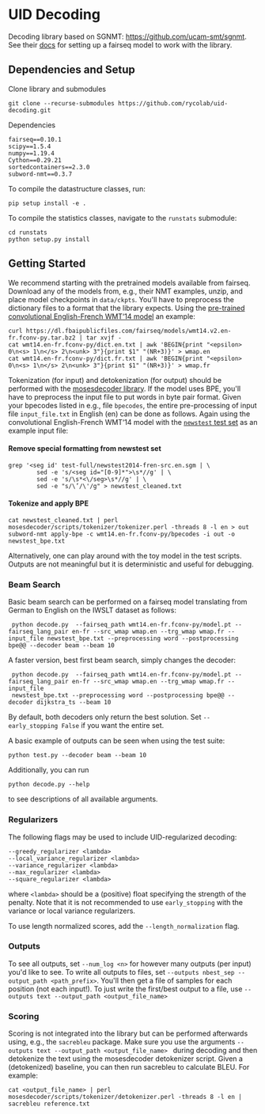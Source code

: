 # UID Decoding
Decoding library based on SGNMT: https://github.com/ucam-smt/sgnmt. See their [docs](http://ucam-smt.github.io/sgnmt/html/) for setting up a fairseq model to work with the library.

## Dependencies and Setup
Clone library and submodules
```
git clone --recurse-submodules https://github.com/rycolab/uid-decoding.git
```

Dependencies
```
fairseq==0.10.1
scipy==1.5.4
numpy==1.19.4
Cython==0.29.21
sortedcontainers==2.3.0
subword-nmt==0.3.7

```

To compile the datastructure classes, run:
```
pip setup install -e .
```

To compile the statistics classes, navigate to the `runstats` submodule:
```
cd runstats
python setup.py install
```


## Getting Started
We recommend starting with the pretrained models available from fairseq. Download any of the models from, e.g., their NMT examples, unzip, and place model checkpoints in `data/ckpts`. You'll have to preprocess the dictionary files to a format that the library expects. Using the [pre-trained convolutional English-French WMT‘14 model](https://github.com/pytorch/fairseq/tree/master/examples/translation) an example:

```
curl https://dl.fbaipublicfiles.com/fairseq/models/wmt14.v2.en-fr.fconv-py.tar.bz2 | tar xvjf -
cat wmt14.en-fr.fconv-py/dict.en.txt | awk 'BEGIN{print "<epsilon> 0\n<s> 1\n</s> 2\n<unk> 3"}{print $1" "(NR+3)}' > wmap.en
cat wmt14.en-fr.fconv-py/dict.fr.txt | awk 'BEGIN{print "<epsilon> 0\n<s> 1\n</s> 2\n<unk> 3"}{print $1" "(NR+3)}' > wmap.fr

``` 

Tokenization (for input) and detokenization (for output) should be performed with the [mosesdecoder library](https://github.com/moses-smt/mosesdecoder.git). If the model uses BPE, you'll have to preprocess the input file to put words in byte pair format. Given your bpecodes listed in e.g., file `bpecodes`, the entire pre-processing of input file `input_file.txt` in English (en) can be done as follows. Again using the convolutional English-French WMT‘14 model with the [`newstest` test set](http://statmt.org/wmt14/test-full.tgz) as an example input file:

#### Remove special formatting from newstest set
```
grep '<seg id' test-full/newstest2014-fren-src.en.sgm | \
        sed -e 's/<seg id="[0-9]*">\s*//g' | \
        sed -e 's/\s*<\/seg>\s*//g' | \
        sed -e "s/\’/\'/g" > newstest_cleaned.txt
```
#### Tokenize and apply BPE
```
cat newstest_cleaned.txt | perl mosesdecoder/scripts/tokenizer/tokenizer.perl -threads 8 -l en > out
subword-nmt apply-bpe -c wmt14.en-fr.fconv-py/bpecodes -i out -o newstest_bpe.txt
```

Alternatively, one can play around with the toy model in the test scripts. Outputs are not meaningful but it is deterministic and useful for debugging.

### Beam Search

Basic beam search can be performed on a fairseq model translating from German to English on the IWSLT dataset as follows:

```
 python decode.py  --fairseq_path wmt14.en-fr.fconv-py/model.pt --fairseq_lang_pair en-fr --src_wmap wmap.en --trg_wmap wmap.fr --input_file newstest_bpe.txt --preprocessing word --postprocessing bpe@@ --decoder beam --beam 10 
 ```

A faster version, best first beam search, simply changes the decoder:

```
 python decode.py  --fairseq_path wmt14.en-fr.fconv-py/model.pt --fairseq_lang_pair en-fr --src_wmap wmap.en --trg_wmap wmap.fr --input_file
 newstest_bpe.txt --preprocessing word --postprocessing bpe@@ --decoder dijkstra_ts --beam 10 
 ```

By default, both decoders only return the best solution. Set `--early_stopping False` if you want the entire set.

A basic example of outputs can be seen when using the test suite:

 ```
 python test.py --decoder beam --beam 10 
 ```

 Additionally, you can run
 ```
 python decode.py --help
 ```
 to see descriptions of all available arguments.

### Regularizers

The following flags may be used to include UID-regularized decoding:
```
--greedy_regularizer <lambda>
--local_variance_regularizer <lambda>
--variance_regularizer <lambda>
--max_regularizer <lambda>
--square_regularizer <lambda>
```
where `<lambda>` should be a (positive) float specifying the strength of the penalty. Note that it is not recommended to use `early_stopping` with the variance or local variance regularizers.

To use length normalized scores, add the `--length_normalization` flag.


### Outputs

To see all outputs, set `--num_log <n>` for however many outputs (per input) you'd like to see. To write all outputs to files, set `--outputs nbest_sep --output_path <path_prefix>`. You'll then get a file of samples for each position (not each input!). To just write the first/best output to a file, use `--outputs text --output_path <output_file_name>`

### Scoring
 Scoring is not integrated into the library but can be performed afterwards using, e.g., the `sacrebleu` package. Make sure you use the arguments `--outputs text --output_path <output_file_name> ` during decoding and then detokenize the text using the mosesdecoder detokenizer script. Given a (detokenized) baseline, you can then run sacrebleu to calculate BLEU. For example:

 ```
 cat <output_file_name> | perl mosesdecoder/scripts/tokenizer/detokenizer.perl -threads 8 -l en | sacrebleu reference.txt
 ```

